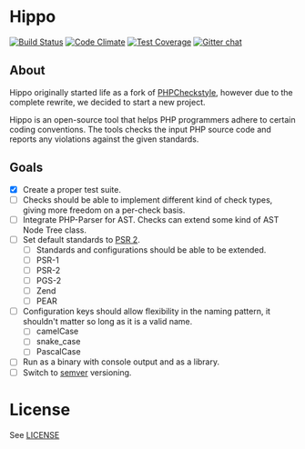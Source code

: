 # Hippo

[![Build Status](https://travis-ci.org/HippoPHP/Hippo.svg)](https://travis-ci.org/HippoPHP/Hippo)
[![Code Climate](https://codeclimate.com/github/HippoPHP/Hippo/badges/gpa.svg)](https://codeclimate.com/github/HippoPHP/Hippo)
[![Test Coverage](https://codeclimate.com/github/HippoPHP/Hippo/badges/coverage.svg)](https://codeclimate.com/github/HippoPHP/Hippo)
[![Gitter chat](https://badges.gitter.im/hippophp.png)](https://gitter.im/hippophp)

## About

Hippo originally started life as a fork of [PHPCheckstyle](https://github.com/phpcheckstyle/phpcheckstyle), however due to the complete rewrite, we decided to start a new project.

Hippo is an open-source tool that helps PHP programmers adhere to certain coding conventions. The tools checks the input PHP source code and reports any violations against the given standards.

## Goals

- [x] Create a proper test suite.
- [ ] Checks should be able to implement different kind of check types, giving more freedom on a per-check basis.
- [ ] Integrate PHP-Parser for AST. Checks can extend some kind of AST Node Tree class.
- [ ] Set default standards to [PSR 2](http://www.php-fig.org/psr/psr-2/).
    - [ ] Standards and configurations should be able to be extended.
    - [ ] PSR-1
    - [ ] PSR-2
    - [ ] PGS-2
    - [ ] Zend
    - [ ] PEAR
- [ ] Configuration keys should allow flexibility in the naming pattern, it shouldn't matter so long as it is a valid name.
    - [ ] camelCase
    - [ ] snake_case
    - [ ] PascalCase
- [ ] Run as a binary with console output and as a library.
- [ ] Switch to [semver](http://semver.org) versioning.

# License
See [LICENSE](/LICENSE.txt)

